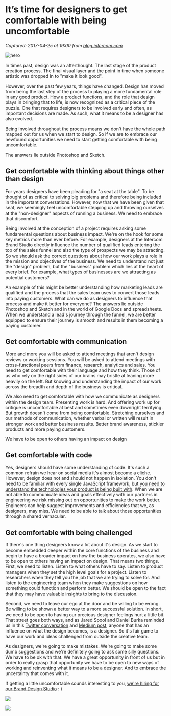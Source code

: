 # It’s time for designers to get comfortable with being uncomfortable

_Captured: 2017-04-25 at 19:00 from [blog.intercom.com](https://blog.intercom.com/time-designers-get-comfortable-uncomfortable/)_

![hero](https://blog.intercomassets.com/wp-content/uploads/2017/04/24134628/Getting_Comfortable_With_Being_Uncomfortable_Logo.jpg)

In times past, design was an afterthought. The last stage of the product creation process. The final visual layer and the point in time when someone artistic was dropped in to "make it look good".

However, over the past few years, things have changed. Design has moved from being the last step of the process to playing a more fundamental role in any good product. How a product functions, and the role that design plays in bringing that to life, is now recognized as a critical piece of the puzzle. One that requires designers to be involved early and often, as important decisions are made. As such, what it means to be a designer has also evolved.

Being involved throughout the process means we don't have the whole path mapped out for us when we start to design. So if we are to embrace our newfound opportunities we need to start getting comfortable with being uncomfortable.

The answers lie outside Photoshop and Sketch.

## Get comfortable with thinking about things other than design

For years designers have been pleading for "a seat at the table". To be thought of as critical to solving big problems and therefore being included in the important conversations. However, now that we have been given that seat, we seemingly feel uncomfortable stepping up and throwing ourselves at the "non-designer" aspects of running a business. We need to embrace that discomfort.

Being involved at the conception of a project requires asking some fundamental questions about business impact. We're on the hook for some key metrics more than ever before. For example, designers at the Intercom Brand Studio directly influence the number of qualified leads entering the top of the sales funnel and also the type of prospects we may be attracting. So we should ask the correct questions about how our work plays a role in the mission and objectives of the business. We need to understand not just the "design" problem, but the "business" problem which lies at the heart of every brief. For example, what types of businesses are we attracting as potential customers?

An example of this might be better understanding how marketing leads are qualified and the process that the sales team uses to convert those leads into paying customers. What can we do as designers to influence that process and make it better for everyone? The answers lie outside Photoshop and Sketch and in the world of Google Docs and spreadsheets. When we understand a lead's journey through the funnel, we are better equipped to ensure their journey is smooth and results in them becoming a paying customer.

## Get comfortable with communication

More and more you will be asked to attend meetings that aren't design reviews or working sessions. You will be asked to attend meetings with cross-functional peers from finance, research, analytics and sales. You need to get comfortable with their language and how they think. Those of us who rely on the right sides of our brains may bristle at leaning more heavily on the left. But knowing and understanding the impact of our work across the breadth and depth of the business is critical.

We also need to get comfortable with how we communicate as designers within the design team. Presenting work is hard. And offering work up for critique is uncomfortable at best and sometimes even downright terrifying. But growth doesn't come from being comfortable. Stretching ourselves and our methods of communication, whether verbal or written will result in stronger work and better business results. Better brand awareness, stickier products and more paying customers.

We have to be open to others having an impact on design

## Get comfortable with code

Yes, designers should have some understanding of code. It's such a common refrain we hear on social media it's almost become a cliche. However, design does not and should not happen in isolation. You don't need to be familiar with every single JavaScript framework, but [you need to understand the technologies your product is being built with](https://blog.intercom.com/shipping-code-designers/). When we are not able to communicate ideas and goals effectively with our partners in engineering we risk missing out on opportunities to make the work better. Engineers can help suggest improvements and efficiencies that we, as designers, may miss. We need to be able to talk about those opportunities through a shared vernacular.

## Get comfortable with being challenged

If there's one thing designers know a lot about it's design. As we start to become embedded deeper within the core functions of the business and begin to have a broader impact on how the business operates, we also have to be open to others having an impact on design. That means two things. First, we need to listen. Listen to what others have to say. Listen to product managers when they set the high level goals for a project. Listen to researchers when they tell you the job that we are trying to solve for. And listen to the engineering team when they make suggestions on how something could function and perform better. We should be open to the fact that they may have valuable insights to bring to the discussion.

Second, we need to leave our ego at the door and be willing to be wrong. Be willing to be shown a better way to a more successful solution. In short, we need to be open to having our precious designer feelings hurt a little bit. That street goes both ways, and as Jared Spool and Daniel Burka reminded us in this [Twitter conversation](https://twitter.com/jmspool/status/836955987860914176) and [Medium post](https://library.gv.com/everyone-is-a-designer-get-over-it-501cc9a2f434), anyone that has an influence on what the design becomes, is a designer. So it's fair game to have our work and ideas challenged from outside the creative team.

As designers, we're going to make mistakes. We're going to make some dumb suggestions and we're definitely going to ask some silly questions. We have to be ok with that. We have a great opportunity in front of us but in order to really grasp that opportunity we have to be open to new ways of working and reinventing what it means to be a designer. And to embrace the uncertainty that comes with it.

If getting a little uncomfortable sounds interesting to you, [we're hiring for our Brand Design Studio](https://www.intercom.com/careers) : )

![](https://blog.intercomassets.com/wp-content/uploads/2017/04/24114710/Theory_of_Evolution_in_Product_Design_Logo-700x332.jpg)

![](https://blog.intercomassets.com/wp-content/uploads/2017/04/05204507/Krishna_related-700x331.jpg)
